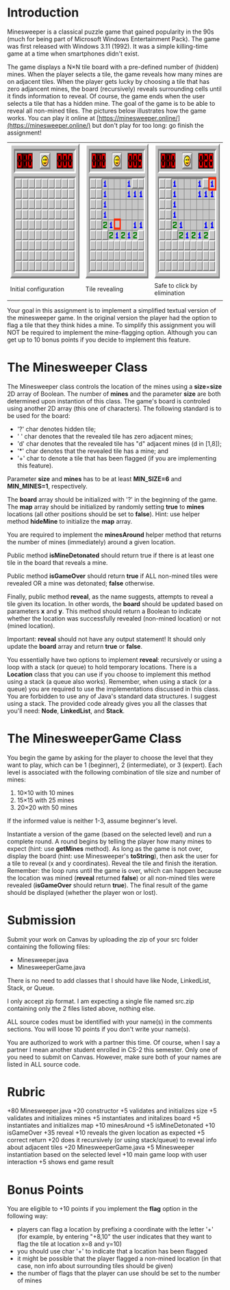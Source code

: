 # Introduction

Minesweeper is a classical puzzle game that gained popularity in the 90s (much for being part of Microsoft Windows Entertainment Pack). The game was first released with Windows 3.11 (1992). It was a simple killing-time game at a time when smartphones didn't exist. 

The game displays a N×N tile board with a pre-defined number of (hidden) mines. When the player selects a tile, the game reveals how many mines are on adjacent tiles. When the player gets lucky by choosing a tile that has zero adjancent mines, the board (recursively) reveals surrounding cells until it finds information to reveal. Of course, the game ends when the user selects a  tile that has a hidden mine. The goal of the game is to be able to reveal all non-mined tiles. The pictures below illustrates how the game works. You can play it online at [https://minesweeper.online/](https://minesweeper.online/) but don't play for too long: go finish the assignment!

| | | |
|---|---|---|
|<img src="pics/pic1.png" width="252" height="314"/>|<img src="pics/pic2.png" width="252" height="314"/>|<img src="pics/pic3.png" width="252" height="314"/>|
|Initial configuration|Tile revealing|Safe to click by elimination|
| | | |

Your goal in this assignment is to implement a simplified textual version of the minesweeper game. In the original version the player had the option to flag a tile that they think hides a mine. To simplify this assignment you will NOT be required to implement the mine-flagging option. Although you can get up to 10 bonus points if you decide to implement this feature. 

# The Minesweeper Class

The Minesweeper class controls the location of the mines using a **size**×**size** 2D array of Boolean. The number of **mines** and the parameter **size** are both determined upon instantion of this class. The game's board is controled using another 2D array (this one of characters). The following standard is to be used for the board: 

* '?' char denotes hidden tile;
* ' ' char denotes that the revealed tile has zero adjacent mines;
* 'd' char denotes that the revealed tile has "d" adjacent mines (d in [1,8]); 
* '*' char denotes that the revealed tile has a mine; and
* '+' char to denote a tile that has been flagged (if you are implementing this feature).

Parameter **size** and **mines** has to be at least **MIN_SIZE=6** and **MIN_MINES=1**, respectively. 

The **board** array should be initialized with '?' in the beginning of the game. The **map** array should be initialized by randomly setting **true** to **mines** locations (all other positions should be set to **false**). Hint: use helper method **hideMine** to initialize the **map** array. 

You are required to implement the **minesAround** helper method that returns the number of mines (immediately) around a given location. 

Public method **isMineDetonated** should return true if there is at least one tile in the board that reveals a mine. 

Public method **isGameOver** should return **true** if ALL non-mined tiles were revealed OR a mine was detonated; **false** otherwise. 

Finally, public method **reveal**, as the name suggests, attempts to reveal a tile given its location. In other words, the **board** should be updated based on parameters **x** and **y**. This method should return a Boolean to indicate whether the location was successfully revealed (non-mined location) or not (mined location).

Important: **reveal** should not have any output statement! It should only update the **board** array and return **true** or **false**.

You essentially have two options to implement **reveal**: recursively or using a loop with a stack (or queue) to hold temporary locations. There is a **Location** class that you can use if you choose to implement this method using a stack (a queue also works). Remember, when using a stack (or a queue) you are required to use the implementations discussed in this class. You are forbidden to use any of Java's standard data structures. I suggest using a stack. The provided code already gives you all the classes that you'll need: **Node**, **LinkedList**, and **Stack**. 

# The MinesweeperGame Class

You begin the game by asking for the player to choose the level that they want to play, which can be 1 (beginner), 2 (intermediate), or 3 (expert). Each level is associated with the following combination of tile size and number of mines: 

1. 10×10 with 10 mines
2. 15×15 with 25 mines
3. 20×20 with 50 mines

If the informed value is neither 1-3, assume beginner's level. 

Instantiate a version of the game (based on the selected level) and run a complete round. A round begins by telling the player how many mines to expect (hint: use **getMines** method). As long as the game is not over, display the board (hint: use Minesweeper's **toString**), then ask the user for a tile to reveal (x and y coordinates). Reveal the tile and finish the iteration. Remember: the loop runs until the game is over, which can happen because the location was mined (**reveal** returned **false**) or all non-mined tiles were revealed (**isGameOver** should return **true**). The final result of the game should be displayed (whether the player won or lost). 

# Submission

Submit your work on Canvas by uploading the zip of your src folder containing the following files: 

* Minesweeper.java
* MinesweeperGame.java

There is no need to add classes that I should have like Node, LinkedList, Stack, or Queue. 

I only accept zip format. I am expecting a single file named src.zip containing only the 2 files listed above, nothing else.

ALL source codes must be identified with your name(s) in the comments sections. You will loose 10 points if you don't write your name(s). 

You are authorized to work with a partner this time. Of course, when I say a partner I mean another student enrolled in CS-2 this semester. Only one of you need to submit on Canvas. However, make sure both of your names are listed in ALL source code. 

# Rubric

+80 Minesweeper.java
    +20 constructor
        +5 validates and initializes size
        +5 validates and initializes mines
        +5 instantiates and initalizes board
        +5 instantiates and initializes map
    +10 minesAround
    +5 isMineDetonated
    +10 isGameOver
    +35 reveal
        +10 reveals the given location as expected
        +5 correct return 
        +20 does it recursively (or using stack/queue) to reveal info about adjacent tiles
+20 MinesweeperGame.java
    +5 Minesweeper instantiation based on the selected level
    +10 main game loop with user interaction
    +5 shows end game result

# Bonus Points

You are eligible to +10 points if you implement the **flag** option in the following way: 

* players can flag a location by prefixing a coordinate with the letter '+' (for example, by entering "+8,10" the user indicates that they want to flag the tile at location x=8 and y=10)
* you should use char '+' to indicate that a location has been flagged
* it might be possible that the player flagged a non-mined location (in that case, non info about surrounding tiles should be given)
* the number of flags that the player can use should be set to the number of mines
